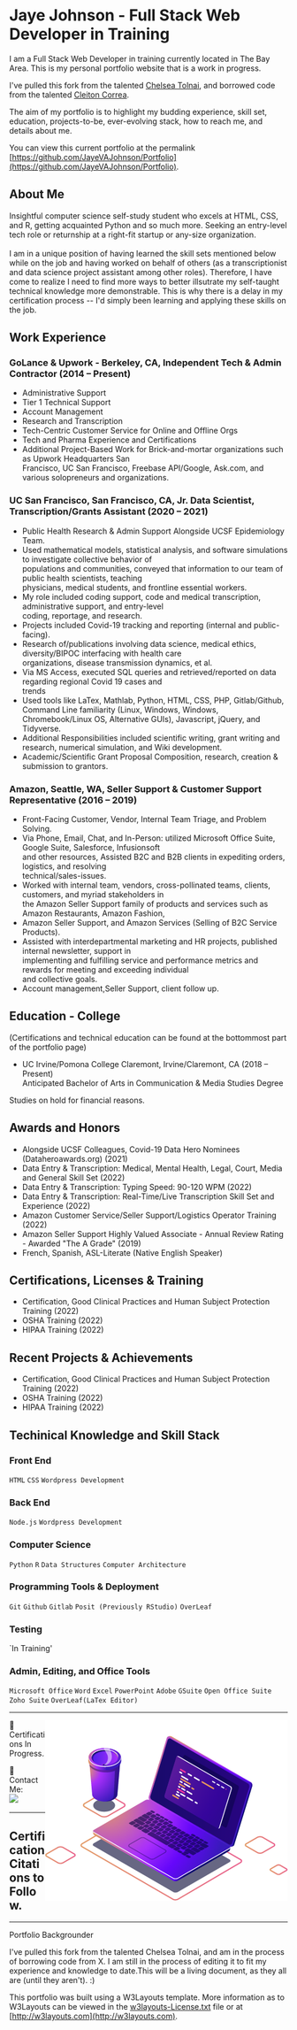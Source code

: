 # Jaye Johnson - Full Stack Web Developer in Training

I am a Full Stack Web Developer in training currently located in The Bay Area. This is my personal portfolio website that is a work in progress.

I've pulled this fork from the talented [Chelsea Tolnai](https://github.com/ChelseaTolnai/Portfolio), and borrowed code from the talented [Cleiton Correa](https://github.com/CleitonCorrea/my-certifications).

The aim of my portfolio is to highlight my budding experience, skill set, education, projects-to-be, ever-evolving stack, how to reach me, and details about me.

You can view this current portfolio at the permalink [https://github.com/JayeVAJohnson/Portfolio](https://github.com/JayeVAJohnson/Portfolio).

## About Me

Insightful computer science self-study student who excels at HTML, CSS, and R, getting acquainted Python and so much more. Seeking an entry-level tech role or returnship at a right-fit startup or any-size organization.<br>
<br>I am in a unique position of having learned the skill sets mentioned below while on the job and having worked on behalf of others (as a transcriptionist and data science project assistant among other roles). Therefore, I have come to realize I need to find more ways to better illsutrate my self-taught technical knowledge more demonstrable. This is why there is a delay in my certification process -- I'd simply been learning and applying these skills on the job. 

</p>

## Work Experience

### GoLance & Upwork - Berkeley, CA, Independent Tech & Admin Contractor (2014 – Present)

- Administrative Support</br>
- Tier 1 Technical Support</br>
- Account Management</br>
- Research and Transcription</br>
- Tech-Centric Customer Service for Online and Offline Orgs</br>
- Tech and Pharma Experience and Certifications</br>
- Additional Project-Based Work for Brick-and-mortar organizations such as Upwork Headquarters San</br>
  Francisco, UC San Francisco, Freebase API/Google, Ask.com, and various solopreneurs and organizations.</br>

### UC San Francisco, San Francisco, CA, Jr. Data Scientist, Transcription/Grants Assistant (2020 – 2021)

- Public Health Research & Admin Support Alongside UCSF Epidemiology Team.</br>
- Used mathematical models, statistical analysis, and software simulations to investigate collective behavior of</br>
  populations and communities, conveyed that information to our team of public health scientists, teaching</br>
  physicians, medical students, and frontline essential workers.</br>
- My role included coding support, code and medical transcription, administrative support, and entry-level</br>
  coding, reportage, and research.</br>
- Projects included Covid-19 tracking and reporting (internal and public-facing).</br>
- Research of/publications involving data science, medical ethics, diversity/BIPOC interfacing with health care</br>
  organizations, disease transmission dynamics, et al.</br>
- Via MS Access, executed SQL queries and retrieved/reported on data regarding regional Covid 19 cases and</br>
  trends</br>
- Used tools like LaTex, Mathlab, Python, HTML, CSS, PHP, Gitlab/Github, Command Line familiarity (Linux,
  Windows, Windows, Chromebook/Linux OS, Alternative GUIs), Javascript, jQuery, and Tidyverse.</br>
- Additional Responsibilities included scientific writing, grant writing and research, numerical simulation, and
  Wiki development.</br>
- Academic/Scientific Grant Proposal Composition, research, creation & submission to grantors.</br>


### Amazon, Seattle, WA, Seller Support & Customer Support Representative (2016 – 2019)

- Front-Facing Customer, Vendor, Internal Team Triage, and Problem Solving.</br>
- Via Phone, Email, Chat, and In-Person: utilized Microsoft Office Suite, Google Suite, Salesforce, Infusionsoft</br>
  and other resources, Assisted B2C and B2B clients in expediting orders, logistics, and resolving</br>
  technical/sales-issues.</br>
- Worked with internal team, vendors, cross-pollinated teams, clients, customers, and myriad stakeholders in</br>
  the Amazon Seller Support family of products and services such as Amazon Restaurants, Amazon Fashion,</br>
- Amazon Seller Support, and Amazon Services (Selling of B2C Service Products).</br>
- Assisted with interdepartmental marketing and HR projects, published internal newsletter, support in</br>
  implementing and fulfilling service and performance metrics and rewards for meeting and exceeding individual</br>
  and collective goals.</br>
- Account management,Seller Support, client follow up.</br>


## Education - College
   (Certifications and technical education can be found at the bottommost part of the portfolio page)
   
- UC Irvine/Pomona College Claremont, Irvine/Claremont, CA (2018 – Present)</br>
  Anticipated Bachelor of Arts in Communication & Media Studies Degree </br>

 Studies on hold for financial reasons.</br>

## Awards and Honors

- Alongside UCSF Colleagues, Covid-19 Data Hero Nominees (Dataheroawards.org) (2021)</br>
- Data Entry & Transcription: Medical, Mental Health, Legal, Court, Media and General Skill Set (2022)</br>
- Data Entry & Transcription: Typing Speed: 90-120 WPM (2022)</br>
- Data Entry & Transcription: Real-Time/Live Transcription Skill Set and Experience (2022)</br>
- Amazon Customer Service/Seller Support/Logistics Operator Training (2022)</br>
- Amazon Seller Support Highly Valued Associate - Annual Review Rating - Awarded "The A Grade" (2019)</br>
- French, Spanish, ASL-Literate (Native English Speaker)</br>

## Certifications, Licenses & Training
- Certification, Good Clinical Practices and Human Subject Protection Training (2022)</br>
- OSHA Training (2022)</br>
- HIPAA Training (2022)</br>


## Recent Projects & Achievements 
- Certification, Good Clinical Practices and Human Subject Protection Training (2022)</br>
- OSHA Training (2022)</br>
- HIPAA Training (2022)</br>
 
## Techinical Knowledge and Skill Stack

### Front End

`HTML` `CSS` `Wordpress Development`

### Back End

`Node.js` `Wordpress Development`

### Computer Science

`Python` `R` `Data Structures` `Computer Architecture`

### Programming Tools & Deployment

`Git` `Github` `Gitlab` `Posit (Previously RStudio)` `OverLeaf` 

### Testing

`In Training'

### Admin, Editing, and Office Tools

`Microsoft Office` `Word` `Excel` `PowerPoint` `Adobe` `GSuite` `Open Office Suite` `Zoho Suite` `OverLeaf(LaTex Editor)` 


----------------------

<img src="https://github.com/JayeVAJohnson/Portfolio/blob/master/images/computer-illustration.png" align="right" alt="Computador iuriCode">

<p align="left">
 🦄  Certifications In Progress.
 
</p>
 
 🤝 Contact Me:
 </br>
  <a href="https://www.linkedin.com/in/jayevajohnson" alt="Linkedin" target="_blank" >
  <img src="https://img.shields.io/badge/-Linkedin-0e76a8?style=flat-square&logo=Linkedin&logoColor=white&link=https://www.linkedin.com/in/jayevajohnson/" /></a>
 
</p>  
 
----------------------

## Certification Citations to Follow. 

----------------------
Portfolio Backgrounder

I've pulled this fork from the talented Chelsea Tolnai, and am in the process of borrowing code from X.  I am still in the process of editing it to fit my experience and knowledge to date.This will be a living document, as they all are (until they aren't). :)

This portfolio was built using a W3Layouts template. More information as to W3Layouts can be viewed in the [w3layouts-License.txt](w3layouts-License.txt) file or at [http://w3layouts.com](http://w3layouts.com).
